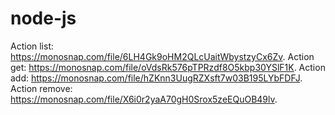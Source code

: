 # node-js

Action list: https://monosnap.com/file/6LH4Gk9oHM2QLcUaitWbystzyCx6Zv.
Action get: https://monosnap.com/file/oVdsRk576pTPRzdf8O5kbp30YSlF1K.
Action add: https://monosnap.com/file/hZKnn3UugRZXsft7w03B195LYbFDFJ.
Action remove: https://monosnap.com/file/X6i0r2yaA70gH0Srox5zeEQuOB49lv.
